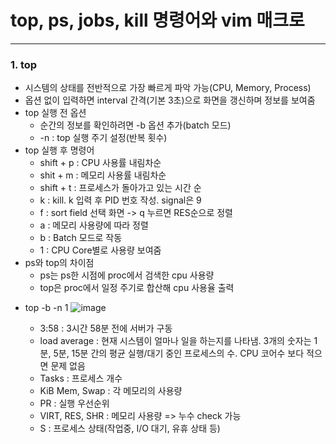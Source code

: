 # top, ps, jobs, kill 명령어와 vim 매크로



---

### 1. top
+ 시스템의 상태를 전반적으로 가장 빠르게 파악 가능(CPU, Memory, Process)
+ 옵션 없이 입력하면 interval 간격(기본 3초)으로 화면을 갱신하며 정보를 보여줌
+ top 실행 전 옵션
   + 순간의 정보를 확인하려면 -b 옵션 추가(batch 모드)
   + -n : top 실행 주기 설정(반복 횟수)
+ top 실행 후 명령어
  + shift + p : CPU 사용률 내림차순
  + shit + m : 메모리 사용률 내림차순
  + shift + t : 프로세스가 돌아가고 있는 시간 순
  + k : kill. k 입력 후 PID 번호 작성. signal은 9
  + f : sort field 선택 화면 -> q 누르면 RES순으로 정렬
  + a : 메모리 사용량에 따라 정렬
  + b : Batch 모드로 작동
  + 1 : CPU Core별로 사용량 보여줌
+ ps와 top의 차이점
  + ps는 ps한 시점에 proc에서 검색한 cpu 사용량
  + top은 proc에서 일정 주기로 합산해 cpu 사용율 출력

* top -b -n 1 
![image](https://user-images.githubusercontent.com/51310308/171113804-af0b9027-aebd-4a33-8ae9-8deb5bfb2758.png)

  + 3:58 : 3시간 58분 전에 서버가 구동
  + load average : 현재 시스템이 얼마나 일을 하는지를 나타냄. 3개의 숫자는 1분, 5분, 15분 간의 평균 실행/대기 중인 프로세스의 수. CPU 코어수 보다 적으면 문제 없음
  + Tasks : 프로세스 개수
  + KiB Mem, Swap : 각 메모리의 사용량
  + PR : 실행 우선순위
  + VIRT, RES, SHR : 메모리 사용량 => 누수 check 가능
  + S : 프로세스 상태(작업중, I/O 대기, 유휴 상태 등)
